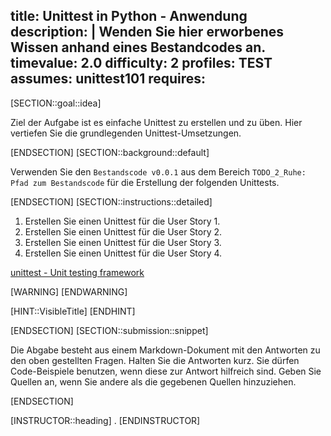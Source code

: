 title: Unittest in Python - Anwendung
description: |
  Wenden Sie hier erworbenes Wissen anhand eines Bestandcodes an.
timevalue: 2.0
difficulty: 2
profiles: TEST
assumes: unittest101
requires:
---
[SECTION::goal::idea]

Ziel der Aufgabe ist es einfache Unittest zu erstellen und zu üben.
Hier vertiefen Sie die grundlegenden Unittest-Umsetzungen.

[ENDSECTION]
[SECTION::background::default]

Verwenden Sie den `Bestandscode v0.0.1` aus dem Bereich `TODO_2_Ruhe: Pfad zum Bestandscode` für die Erstellung der folgenden Unittests.

[ENDSECTION]
[SECTION::instructions::detailed]

1. Erstellen Sie einen Unittest für die User Story 1.
2. Erstellen Sie einen Unittest für die User Story 2.
3. Erstellen Sie einen Unittest für die User Story 3.
4. Erstellen Sie einen Unittest für die User Story 4.

[unittest - Unit testing framework](https://docs.python.org/3.10/library/unittest.html)

[WARNING]
[ENDWARNING]

[HINT::VisibleTitle]
[ENDHINT]

[ENDSECTION]
[SECTION::submission::snippet]

Die Abgabe besteht aus einem Markdown-Dokument mit den Antworten zu den oben gestellten Fragen.
Halten Sie die Antworten kurz.
Sie dürfen Code-Beispiele benutzen, wenn diese zur Antwort hilfreich sind.
Geben Sie Quellen an, wenn Sie andere als die gegebenen Quellen hinzuziehen.

[ENDSECTION]

[INSTRUCTOR::heading]
.
[ENDINSTRUCTOR]
